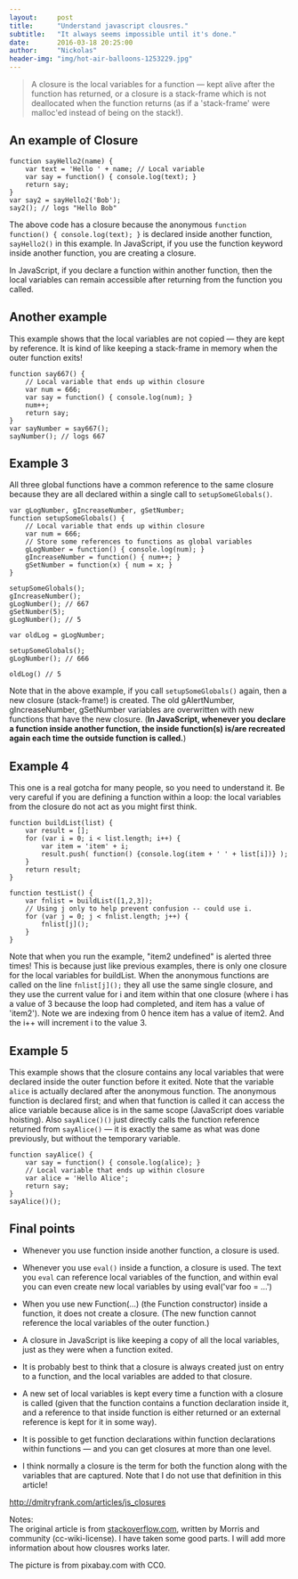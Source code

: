```yaml
---
layout:     post
title:      "Understand javascript clousres."
subtitle:   "It always seems impossible until it's done."
date:       2016-03-18 20:25:00
author:     "Nickolas"
header-img: "img/hot-air-balloons-1253229.jpg"
---
```


> A closure is the local variables for a function — kept alive after the function has returned, or a closure is a stack-frame which is not deallocated when the function returns (as if a 'stack-frame' were malloc'ed instead of being on the stack!).

## An example of Closure

``` 
function sayHello2(name) {
    var text = 'Hello ' + name; // Local variable
    var say = function() { console.log(text); }
    return say;
}
var say2 = sayHello2('Bob');
say2(); // logs "Hello Bob"
```

The above code has a closure because the anonymous `function function() { console.log(text); }` is declared inside another function, `sayHello2()` in this example. In JavaScript, if you use the function keyword inside another function, you are creating a closure.

In JavaScript, if you declare a function within another function, then the local variables can remain accessible after returning from the function you called.

## Another example 

This example shows that the local variables are not copied — they are kept by reference. It is kind of like keeping a stack-frame in memory when the outer function exits!

```
function say667() {
    // Local variable that ends up within closure
    var num = 666;
    var say = function() { console.log(num); }
    num++;
    return say;
}
var sayNumber = say667();
sayNumber(); // logs 667
``` 

## Example 3

All three global functions have a common reference to the same closure because they are all declared within a single call to `setupSomeGlobals()`.


```
var gLogNumber, gIncreaseNumber, gSetNumber;
function setupSomeGlobals() {
    // Local variable that ends up within closure
    var num = 666;
    // Store some references to functions as global variables
    gLogNumber = function() { console.log(num); }
    gIncreaseNumber = function() { num++; }
    gSetNumber = function(x) { num = x; }
}

setupSomeGlobals();
gIncreaseNumber();
gLogNumber(); // 667
gSetNumber(5);
gLogNumber(); // 5

var oldLog = gLogNumber;

setupSomeGlobals();
gLogNumber(); // 666

oldLog() // 5
```

Note that in the above example, if you call `setupSomeGlobals()` again, then a new closure (stack-frame!) is created. The old gAlertNumber, gIncreaseNumber, gSetNumber variables are overwritten with new functions that have the new closure. (**In JavaScript, whenever you declare a function inside another function, the inside function(s) is/are recreated again each time the outside function is called.**)

## Example 4

This one is a real gotcha for many people, so you need to understand it. Be very careful if you are defining a function within a loop: the local variables from the closure do not act as you might first think.

```
function buildList(list) {
    var result = [];
    for (var i = 0; i < list.length; i++) {
        var item = 'item' + i;
        result.push( function() {console.log(item + ' ' + list[i])} );
    }
    return result;
}

function testList() {
    var fnlist = buildList([1,2,3]);
    // Using j only to help prevent confusion -- could use i.
    for (var j = 0; j < fnlist.length; j++) {
        fnlist[j]();
    }
}
```

Note that when you run the example, "item2 undefined" is alerted three times! This is because just like previous examples, there is only one closure for the local variables for buildList. When the anonymous functions are called on the line `fnlist[j]();` they all use the same single closure, and they use the current value for i and item within that one closure (where i has a value of 3 because the loop had completed, and item has a value of 'item2'). Note we are indexing from 0 hence item has a value of item2. And the i++ will increment i to the value 3.

## Example 5

This example shows that the closure contains any local variables that were declared inside the outer function before it exited. Note that the variable `alice` is actually declared after the anonymous function. The anonymous function is declared first; and when that function is called it can access the alice variable because alice is in the same scope (JavaScript does variable hoisting). Also `sayAlice()()` just directly calls the function reference returned from `sayAlice()` — it is exactly the same as what was done previously, but without the temporary variable.

```
function sayAlice() {
    var say = function() { console.log(alice); }
    // Local variable that ends up within closure
    var alice = 'Hello Alice';
    return say;
}
sayAlice()();
```

## Final points
* Whenever you use function inside another function, a closure is used.
* Whenever you use `eval()` inside a function, a closure is used. The text you `eval` can reference local variables of the function, and within eval you can even create new local variables by using eval('var foo = …')

* When you use new Function(…) (the Function constructor) inside a function, it does not create a closure. (The new function cannot reference the local variables of the outer function.)
* A closure in JavaScript is like keeping a copy of all the local variables, just as they were when a function exited.
* It is probably best to think that a closure is always created just on entry to a function, and the local variables are added to that closure.
* A new set of local variables is kept every time a function with a closure is called (given that the function contains a function declaration inside it, and a reference to that inside function is either returned or an external reference is kept for it in some way).
* It is possible to get function declarations within function declarations within functions — and you can get closures at more than one level.
* I think normally a closure is the term for both the function along with the variables that are captured. Note that I do not use that definition in this article!


http://dmitryfrank.com/articles/js_closures 



Notes:  
The original article is from [stackoverflow.com](http://stackoverflow.com/questions/111102/how-do-javascript-closures-work), written by Morris and community (cc-wiki-license). I have taken some good parts. I will add more information about how clousres works later. 

The picture is from pixabay.com with CC0.












